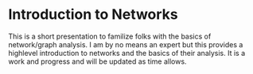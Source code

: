 # Introduction to Networks

This is a short presentation to familize folks with the basics of network/graph analysis.  I am by no means an expert but this provides a highlevel introduction to networks and the basics of their analysis.  It is a work and progress and will be updated as time allows.




